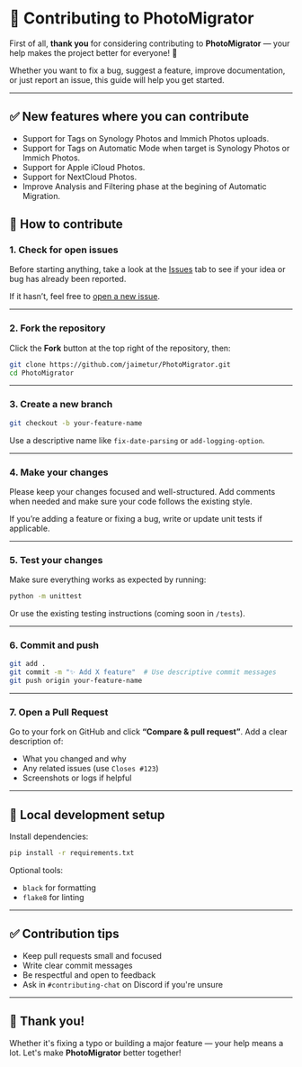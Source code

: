 # 🤝 Contributing to PhotoMigrator

First of all, **thank you** for considering contributing to **PhotoMigrator** — your help makes the project better for everyone! 🚀

Whether you want to fix a bug, suggest a feature, improve documentation, or just report an issue, this guide will help you get started.

---

## ✅ New features where you can contribute
- Support for Tags on Synology Photos and Immich Photos uploads. 
- Support for Tags on Automatic Mode when target is Synology Photos or Immich Photos. 
- Support for Apple iCloud Photos. 
- Support for NextCloud Photos. 
- Improve Analysis and Filtering phase at the begining of Automatic Migration. 

## 🧭 How to contribute

### 1. **Check for open issues**
Before starting anything, take a look at the [Issues](https://github.com/jaimetur/PhotoMigrator/issues) tab to see if your idea or bug has already been reported.

If it hasn’t, feel free to [open a new issue](https://github.com/jaimetur/PhotoMigrator/issues/new/choose).

---

### 2. **Fork the repository**
Click the **Fork** button at the top right of the repository, then:

```bash
git clone https://github.com/jaimetur/PhotoMigrator.git
cd PhotoMigrator
```

---

### 3. **Create a new branch**
```bash
git checkout -b your-feature-name
```

Use a descriptive name like `fix-date-parsing` or `add-logging-option`.

---

### 4. **Make your changes**
Please keep your changes focused and well-structured. Add comments when needed and make sure your code follows the existing style.

If you’re adding a feature or fixing a bug, write or update unit tests if applicable.

---

### 5. **Test your changes**
Make sure everything works as expected by running:

```bash
python -m unittest
```

Or use the existing testing instructions (coming soon in `/tests`).

---

### 6. **Commit and push**
```bash
git add .
git commit -m "✨ Add X feature"  # Use descriptive commit messages
git push origin your-feature-name
```

---

### 7. **Open a Pull Request**
Go to your fork on GitHub and click **“Compare & pull request”**. Add a clear description of:
- What you changed and why
- Any related issues (use `Closes #123`)
- Screenshots or logs if helpful

---

## 🧪 Local development setup

Install dependencies:

```bash
pip install -r requirements.txt
```

Optional tools:
- `black` for formatting
- `flake8` for linting

---

## ✅ Contribution tips

- Keep pull requests small and focused
- Write clear commit messages
- Be respectful and open to feedback
- Ask in `#contributing-chat` on Discord if you're unsure

---

## 💙 Thank you!

Whether it's fixing a typo or building a major feature — your help means a lot. Let's make **PhotoMigrator** better together!

